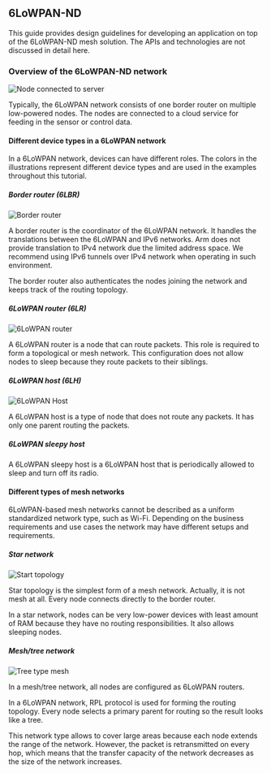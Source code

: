 <h2 id="mesh-tech">6LoWPAN-ND</h2>

This guide provides design guidelines for developing an application on top of the 6LoWPAN-ND mesh solution. The APIs and technologies are not discussed in detail here.

### Overview of the 6LoWPAN-ND network

![Node connected to server](https://github.com/ARMmbed/mbed-os-5-docs/blob/development/docs/images/node_to_server_2.jpg?raw=true)

Typically, the 6LoWPAN network consists of one border router on multiple low-powered nodes. The nodes are connected to a cloud service for feeding in the sensor or control data.

#### Different device types in a 6LoWPAN network

In a 6LoWPAN network, devices can have different roles. The colors in the illustrations represent different device types and are used in the examples throughout this tutorial.

##### Border router (6LBR)

![Border router](https://s3-us-west-2.amazonaws.com/mbed-os-docs-images/br.png)

A border router is the coordinator of the 6LoWPAN network. It handles the translations between the 6LoWPAN and IPv6 networks. Arm does not provide translation to IPv4 network due the limited address space. We recommend using IPv6 tunnels over IPv4 network when operating in such environment.

The border router also authenticates the nodes joining the network and keeps track of the routing topology.

##### 6LoWPAN router (6LR)

![6LoWPAN router](https://s3-us-west-2.amazonaws.com/mbed-os-docs-images/6lr.png)

A 6LoWPAN router is a node that can route packets. This role is required to form a topological or mesh network. This configuration does not allow nodes to sleep because they route packets to their siblings.

##### 6LoWPAN host (6LH)

![6LoWPAN Host](https://s3-us-west-2.amazonaws.com/mbed-os-docs-images/6lh.png)

A 6LoWPAN host is a type of node that does not route any packets. It has only one parent routing the packets.

##### 6LoWPAN sleepy host

A 6LoWPAN sleepy host is a 6LoWPAN host that is periodically allowed to sleep and turn off its radio.

#### Different types of mesh networks

6LoWPAN-based mesh networks cannot be described as a uniform standardized network type, such as Wi-Fi. Depending on the business requirements and use cases the network may have different setups and requirements.

##### Star network

![Start topology](https://s3-us-west-2.amazonaws.com/mbed-os-docs-images/star_topology.png)

Star topology is the simplest form of a mesh network. Actually, it is not mesh at all. Every node connects directly to the border router.

In a star network, nodes can be very low-power devices with least amount of RAM because they have no routing responsibilities. It also allows sleeping nodes.

##### Mesh/tree network

![Tree type mesh](https://s3-us-west-2.amazonaws.com/mbed-os-docs-images/mesh.png)

In a mesh/tree network, all nodes are configured as 6LoWPAN routers.

In a 6LoWPAN network, RPL protocol is used for forming the routing topology. Every node selects a primary parent for routing so the result looks like a tree.

This network type allows to cover large areas because each node extends the range of the network. However, the packet is retransmitted on every hop, which means that the transfer capacity of the network decreases as the size of the network increases.
